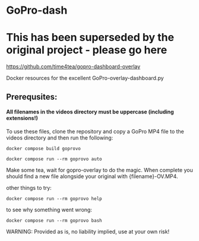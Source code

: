 # GoPro-dash

# This has been superseded by the original project - please go here #
https://github.com/time4tea/gopro-dashboard-overlay


Docker resources for the excellent GoPro-overlay-dashboard.py


## Prerequsites: 

#### **All filenames in the videos directory must be uppercase (including extensions!)**


To use these files, clone the repository and copy a GoPro MP4 file
to the videos directory and then run the following:

```
docker compose build goprovo
```
```
docker compose run --rm goprovo auto
```

Make some tea, wait for gopro-overlay to do the magic. When complete
you should find a new file alongside your original with {filename}-OV.MP4.

other things to try:
```
docker compose run --rm goprovo help 
```
to see why something went wrong:
```
docker compose run --rm goprovo bash
```

WARNING: Provided as is, no liability implied, use at your own risk!

